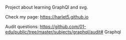 Project about learning GraphQl and svg.

Check my page: https://harlet5.github.io

Audit questions: https://github.com/01-edu/public/tree/master/subjects/graphql/audit# Graphql
